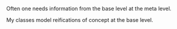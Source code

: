 Often one needs information from the base level at the meta level.

My classes model reifications of concept at the base level.